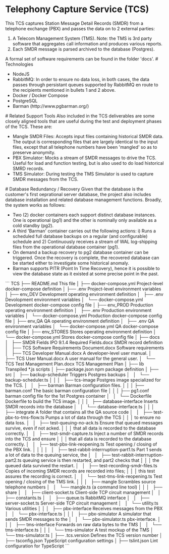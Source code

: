 # Telephony Capture Service (TCS)
This TCS captures Station Message Detail Records (SMDR) from a telephone exchange (PBX) and passes the data on to 2 external parties:
<ol>
<li>A Telecom Management System (TMS).  Note: the TMS is 3rd party software that aggregates call information and produces various reports.</li>
<li>Each SMDR message is parsed archived to the database (Postgres).</li>
</ol>
A formal set of software requirements can be found in the folder 'docs'. 
# Technologies
<ul>
<li>NodeJS</li>
<li>RabbitMQ: In order to ensure no data loss, in both cases, the data passes through persistant queues supported by RabbitMQ en route to the recipients mentioned in bullets 1 and 2 above.</li>
<li>Docker / Docker Compose</li>
<li>PostgreSQL</li>
<li>Barman (http://www.pgbarman.org/)</li>
</ul>
# Related Support Tools
Also included in the TCS deliverables are some closely aligned tools that are useful during the test and deployment phases of the TCS.  These are:
<ul>
<li>Mangle SMDR Files: Accepts input files containing historical SMDR data.  The output is corresponding files that are largely identical to the input files, except that all telephone numbers have been 'mangled' so as to preserve anonymity.</li>
<li>PBX Simulator: Mocks a stream of SMDR messages to drive the TCS.  Useful for load and function testing, but is also used to do load historical SMRD records.</li>
<li>TMS Simulator: During testing the TMS Simulator is used to capture SMDR messages from the TCS.</li>
</ul>
# Database Redundancy / Recovery
Given that the database is the customer's first oeprational server database, the project also includes database installation and related database management functions.  Broadly, the system works as follows:
<ul>
<li>Two (2) docker containers each support distinct database instances.  One is operational (pg1) and the other is nominally only available as a cold standby (pg2).</li>
<li>A third 'Barman' container carries out the following actions: i) Runs a scheduled full database backups on a regular (and configurable) schedule and 2) Continuously receives a stream of WAL log-shipping files from the operational database container (pg1).</li>
<li>On demand a backup recovery to pg2 database container can be triggered.  Once the recovery is complete, the recovered database can be started either to investigate some
historical anomaly.</li>
<li>Barman supports PITR (Point In Time Recovery), hence it is possible to view the database state as it existed at some precise point in the past.</li>
</ul>
```
TCS
├── README.md                                             This file
│
├── docker-compose.yml                                    Project-level docker-compose definition
│
├── .env                                                  Project-level environment variables
│
├── env_DEV                                               Development operating environment definition
│   ├── .env                                 			  Devolopment environment variables
│   └── docker-compose.yml                     			  Development docker-compose config file
│
├── env_PROD                                              Production operating environment definition
│   ├── .env                                 			  Production environment variables
│   └── docker-compose.yml                     			  Production docker-compose config file
│
├── env_QA                                                QA operating environment definition
│   ├── .env                                 			  QA environment variables
│   └── docker-compose.yml                     			  QA docker-compose config file
│
├── env_STORES                                            Stores operating environment definition
│   └── docker-compose.yml                     			  Stores docker-compose config file
│
├── docs
│   ├── SMDR Fields IPO 9.1.4 Required Fields.docx        SMDR record definition
│   ├── TCS Software Requirements Document.docx           Software requirements
│   ├── TCS Developer Manual.docx						  A developer-level user manual.
│   ├── TCS User Manual.docx		      				  A user manual for the general user.	
│   └── TCS Test Management Plan.docx                     TCS Management Plan
│
├── lib                                                   Transpiled *.js scripts
│
├── package.json                                          npm package definition
│
├── src                                                   
│   ├── backup-scheduler                                  Triggers Postgres backups
│   │   └── backup-scheduler.ts                         
│   │
│   ├── tcs-image                                         Postgres image specialized for the TCS.
│   │   ├── barman                                        Barman configuration files.
│   │   │   ├── barman.conf                               The basic barman configuration file
│   │   │   ├── pg1.conf                                  barman config file for the 1st Postgres container
│   │   └── Dockerfile                                    Dockerfile to build the TCS image.
│   │
│   ├── database-interface                                Inserts SMDR records into the database
│   │   └── database-interface.ts                         
│   │
│   ├── integrate                                         A folder that contains all the QA source code
│   │   ├── test-pbx-to-tms-flow.ts                       Pumps a lot of  data through the TCS
│   │   │												  to ensure no data loss.
│   │   ├── test-queuing-no-ack.ts                        Ensure that queued messages survive, even if not acked. 
│   │   │												  that all data is recorded to the database correctly.
│   │   ├── test-smdr-capture.ts                          Inject a number of SMDR records into the TCS and ensure 
│   │   │												  that all data is recorded to the database correctly.
│   │   ├── test-pbx-link-reopening.ts                    Test opening / closing of the PBX link.
│   │   │												  
│   │   ├── test-rabbit-interrruption-part1.ts            Part 1 sends a lot of data to the queuing service, the 
│   │   ├── test-rabbit-interrruption-part2.ts			  queuing service is then restarted, and part2 checks that
│   │   │												  the queued data survived the restart.
│   │   ├── test-recording-smdr-files.ts                  Copies of incoming SMDR records are recorded into files;
│   │   │												  this test assures the recording is correct.
│   │   └── test-tms-link-reopening.ts                    Test opening / closing of the TMS link.
│   │
│   ├── mangle                                            Scrambles source telephone numbers
│   │   └── mangle.ts                                     (a command line tool)
│   │
│   ├── share
│   │   ├── client-socket.ts                              Client-side TCP circuit management
│   │   ├── constants.ts                                  
│   │   ├── queue.ts                                      RabbitMQ interface
│   │   ├── server-socket.ts                              Server-side TCP circuit management
│   │   └── utility.ts                                    Various utilities
│   │
│   ├── pbx-interface                                     Receives messages from the PBX
│   │   └── pbx-interface.ts                         
│   │
│   ├── pbx-simulator                                     A simulator that sends SMDR messages to the 
│   │   └── pbx-simulator.ts                              pbx-interface.
│   │
│   ├── tms-interface                                     Forwards on raw data bytes to the TMS
│   │   └── tms-interface.ts                         
│   │
│   └── tms-simulator                                     A test mockup of the TMS
│       └── tms-simulator.ts                         
│
├── .tcs.version                                          Defines the TCS version number
│
├── tsconfig.json                                         TypeScript configuration settings
│
├── tslint.json                                           Lint configuration for TypeScript
```

